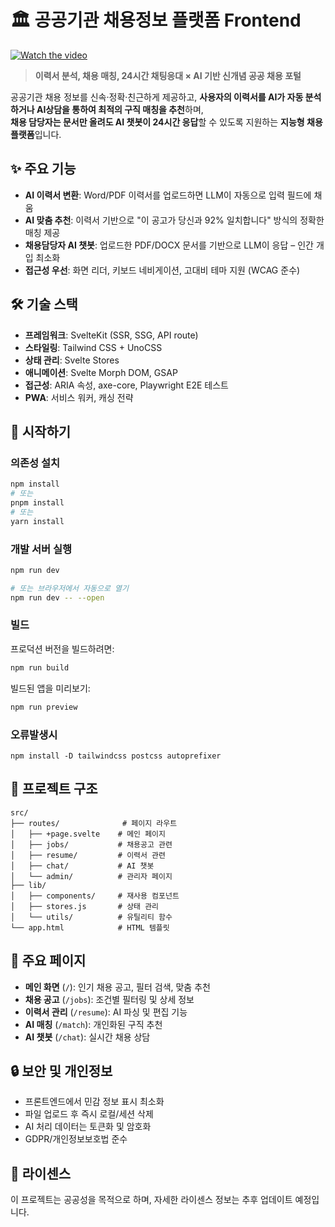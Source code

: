 # 🏛️ 공공기관 채용정보 플랫폼 Frontend

[![Watch the video](https://github.com/syschat0/public-jobs-frontend/blob/main/screenshot.gif?raw=true)](https://github.com/syschat0/public-jobs-frontend/raw/refs/heads/main/screenshot.mp4)

> **이력서 분석, 채용 매칭, 24시간 채팅응대 × AI 기반 신개념 공공 채용 포털**

공공기관 채용 정보를 신속·정확·친근하게 제공하고, **사용자의 이력서를 AI가 자동 분석하거나 AI상담을 통하여 최적의 구직 매칭을 추천**하며,  
**채용 담당자는 문서만 올려도 AI 챗봇이 24시간 응답**할 수 있도록 지원하는 **지능형 채용 플랫폼**입니다.

## ✨ 주요 기능

- **AI 이력서 변환**: Word/PDF 이력서를 업로드하면 LLM이 자동으로 입력 필드에 채움
- **AI 맞춤 추천**: 이력서 기반으로 "이 공고가 당신과 92% 일치합니다" 방식의 정확한 매칭 제공
- **채용담당자 AI 챗봇**: 업로드한 PDF/DOCX 문서를 기반으로 LLM이 응답 – 인간 개입 최소화 
- **접근성 우선**: 화면 리더, 키보드 네비게이션, 고대비 테마 지원 (WCAG 준수)

## 🛠️ 기술 스택

- **프레임워크**: SvelteKit (SSR, SSG, API route)
- **스타일링**: Tailwind CSS + UnoCSS
- **상태 관리**: Svelte Stores
- **애니메이션**: Svelte Morph DOM, GSAP
- **접근성**: ARIA 속성, axe-core, Playwright E2E 테스트
- **PWA**: 서비스 워커, 캐싱 전략

## 🚀 시작하기

### 의존성 설치

```bash
npm install
# 또는
pnpm install
# 또는
yarn install
```

### 개발 서버 실행

```bash
npm run dev

# 또는 브라우저에서 자동으로 열기
npm run dev -- --open
```

### 빌드

프로덕션 버전을 빌드하려면:

```bash
npm run build
```

빌드된 앱을 미리보기:

```bash
npm run preview
```
### 오류발생시
```bsah
npm install -D tailwindcss postcss autoprefixer
```


## 📁 프로젝트 구조

```
src/
├── routes/              # 페이지 라우트
│   ├── +page.svelte    # 메인 페이지
│   ├── jobs/           # 채용공고 관련
│   ├── resume/         # 이력서 관련
│   ├── chat/           # AI 챗봇
│   └── admin/          # 관리자 페이지
├── lib/
│   ├── components/     # 재사용 컴포넌트
│   ├── stores.js       # 상태 관리
│   └── utils/          # 유틸리티 함수
└── app.html            # HTML 템플릿
```

## 🎯 주요 페이지

- **메인 화면** (`/`): 인기 채용 공고, 필터 검색, 맞춤 추천
- **채용 공고** (`/jobs`): 조건별 필터링 및 상세 정보
- **이력서 관리** (`/resume`): AI 파싱 및 편집 기능
- **AI 매칭** (`/match`): 개인화된 구직 추천
- **AI 챗봇** (`/chat`): 실시간 채용 상담

## 🔒 보안 및 개인정보

- 프론트엔드에서 민감 정보 표시 최소화
- 파일 업로드 후 즉시 로컬/세션 삭제
- AI 처리 데이터는 토큰화 및 암호화
- GDPR/개인정보보호법 준수

## 📄 라이센스

이 프로젝트는 공공성을 목적으로 하며, 자세한 라이센스 정보는 추후 업데이트 예정입니다.
